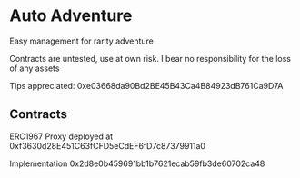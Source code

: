 # Auto Adventure

Easy management for rarity adventure

Contracts are untested, use at own risk. I bear no responsibility for the loss of any assets

Tips appreciated: 0xe03668da90Bd2BE45B43Ca4B84923dB761Ca9D7A

## Contracts

ERC1967 Proxy deployed at 0xf3630d28E451C63fCFD5eCdEF6fD7c87379911a0

Implementation
0x2d8e0b459691bb1b7621ecab59fb3de60702ca48

